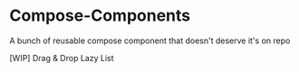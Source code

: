 # Compose-Components
A bunch of reusable compose component that doesn't deserve it's on repo

[WIP] Drag & Drop Lazy List
